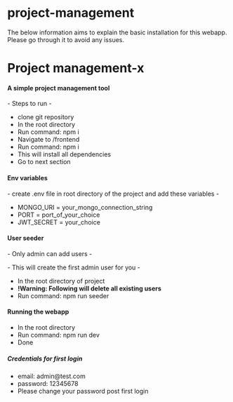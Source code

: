 # project-management
The below information aims to explain the basic installation for this webapp. Please go through it to avoid any issues.

<h1>Project management-x</h1>
<h4>A simple project management tool</h4>

<p>- Steps to run -</p>
<ul>
<li>clone git repository</li>
<li>In the root directory</li>
<li>Run command: npm i</li>
<li>Navigate to /frontend</li>
<li>Run command: npm i</li>
<li>This will install all dependencies</li>
<li>Go to next section</li>
</ul>

<h4>Env variables</h4>
<p>- create .env file in root directory of the project and add these variables -</p>
<ul>
<li>MONGO_URI = your_mongo_connection_string</li>
<li>PORT = port_of_your_choice</li>
<li>JWT_SECRET = your_choice</li>
</ul>

<h4>User seeder</h4>
<p>- Only admin can add users -</p>
<p>- This will create the first admin user for you -</p>
<ul>
<li>In the root directory of project</li>
<li><b>!Warning: Following will delete all existing users</b></li>
<li>Run command: npm run seeder</li>
</ul>

<h4>Running the webapp</h4>
<ul>
<li>In the root directory</li>
<li>Run command: npm run dev</li>
<li>Done</li>
</ul>

<h5>Credentials for first login</h5>
<ul>
<li>email: admin@test.com</li>
<li>password: 12345678</li>
<li>Please change your password post first login</li>
</ul>